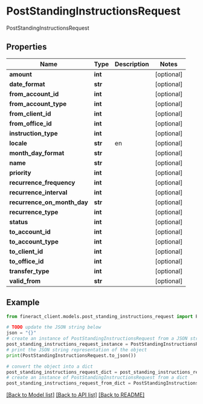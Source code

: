 # PostStandingInstructionsRequest

PostStandingInstructionsRequest

## Properties

Name | Type | Description | Notes
------------ | ------------- | ------------- | -------------
**amount** | **int** |  | [optional] 
**date_format** | **str** |  | [optional] 
**from_account_id** | **int** |  | [optional] 
**from_account_type** | **int** |  | [optional] 
**from_client_id** | **int** |  | [optional] 
**from_office_id** | **int** |  | [optional] 
**instruction_type** | **int** |  | [optional] 
**locale** | **str** | en | [optional] 
**month_day_format** | **str** |  | [optional] 
**name** | **str** |  | [optional] 
**priority** | **int** |  | [optional] 
**recurrence_frequency** | **int** |  | [optional] 
**recurrence_interval** | **int** |  | [optional] 
**recurrence_on_month_day** | **str** |  | [optional] 
**recurrence_type** | **int** |  | [optional] 
**status** | **int** |  | [optional] 
**to_account_id** | **int** |  | [optional] 
**to_account_type** | **int** |  | [optional] 
**to_client_id** | **int** |  | [optional] 
**to_office_id** | **int** |  | [optional] 
**transfer_type** | **int** |  | [optional] 
**valid_from** | **str** |  | [optional] 

## Example

```python
from fineract_client.models.post_standing_instructions_request import PostStandingInstructionsRequest

# TODO update the JSON string below
json = "{}"
# create an instance of PostStandingInstructionsRequest from a JSON string
post_standing_instructions_request_instance = PostStandingInstructionsRequest.from_json(json)
# print the JSON string representation of the object
print(PostStandingInstructionsRequest.to_json())

# convert the object into a dict
post_standing_instructions_request_dict = post_standing_instructions_request_instance.to_dict()
# create an instance of PostStandingInstructionsRequest from a dict
post_standing_instructions_request_from_dict = PostStandingInstructionsRequest.from_dict(post_standing_instructions_request_dict)
```
[[Back to Model list]](../README.md#documentation-for-models) [[Back to API list]](../README.md#documentation-for-api-endpoints) [[Back to README]](../README.md)


